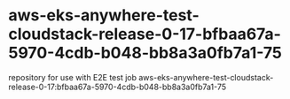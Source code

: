 # aws-eks-anywhere-test-cloudstack-release-0-17-bfbaa67a-5970-4cdb-b048-bb8a3a0fb7a1-75
repository for use with E2E test job aws-eks-anywhere-test-cloudstack-release-0-17:bfbaa67a-5970-4cdb-b048-bb8a3a0fb7a1-75
